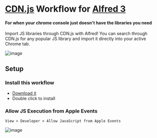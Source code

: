 [CDN.js](https://cdnjs.com/) Workflow for [Alfred 3](http://www.alfredapp.com)
==============================
#### For when your chrome console just doesn't have the libraries you need
Import JS libraries through CDN.js with Alfred! You can search through CDN.js for any popular JS library and import it directly into your active Chrome tab.

![image](https://user-images.githubusercontent.com/1093185/45786188-4f0bcb00-bc3d-11e8-8a9b-f8a3a6602070.png)

Setup
-----
### Install this workflow
 - [Download it](https://github.com/kswilster/alfred-cdnjs/releases/download/1.0.0/CDNJS.alfredworkflow)
 - Double click to install
### Allow JS Execution from Apple Events
```
View > Developer > Allow JavaScript from Apple Events
```
 ![image](https://user-images.githubusercontent.com/1093185/45784989-ace9e400-bc38-11e8-91c8-0af65764ac35.png)
